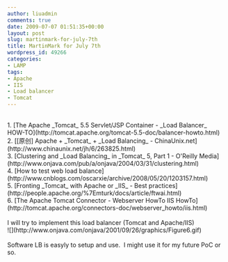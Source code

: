 ```yaml
---
author: liuadmin
comments: true
date: 2009-07-07 01:51:35+00:00
layout: post
slug: martinmark-for-july-7th
title: MartinMark for July 7th
wordpress_id: 49266
categories:
- LAMP
tags:
- Apache
- IIS
- Load balancer
- Tomcat
---
```


<br />	
  1. [The Apache _Tomcat_ 5.5 Servlet/JSP Container - _Load Balancer_ HOW-TO](http://tomcat.apache.org/tomcat-5.5-doc/balancer-howto.html)
<br />	
  2. [[原创] Apache + _Tomcat_ + _Load Balancing_ - ChinaUnix.net](http://www.chinaunix.net/jh/6/263825.html)
<br />	
  3. [Clustering and _Load Balancing_ in _Tomcat_ 5, Part 1 - O'Reilly Media](http://www.onjava.com/pub/a/onjava/2004/03/31/clustering.html)
<br />	
  4. [How to test web load balance](http://www.cnblogs.com/oscarxie/archive/2008/05/20/1203157.html)
<br />	
  5. [Fronting _Tomcat_ with Apache or _IIS_ - Best practices](http://people.apache.org/%7Emturk/docs/article/ftwai.html)
<br />	
  6. [The Apache Tomcat Connector - Webserver HowTo IIS HowTo](http://tomcat.apache.org/connectors-doc/webserver_howto/iis.html)
<br /><br />I will try to implement this load balancer (Tomcat and Apache/IIS)<br />![](http://www.onjava.com/onjava/2001/09/26/graphics/Figure6.gif)<br /><br />Software LB is easyly to setup and use.  I might use it for my future PoC or so.
